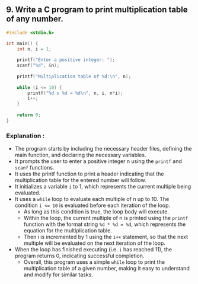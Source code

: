 ## 9.	Write a C program to print multiplication table of any number.
```c
#include <stdio.h>

int main() {
    int n, i = 1;
    
    printf("Enter a positive integer: ");
    scanf("%d", &n);
    
    printf("Multiplication table of %d:\n", n);
    
    while (i <= 10) {
        printf("%d x %d = %d\n", n, i, n*i);
        i++;
    }
    
    return 0;
}

```
### Explanation :
- The program starts by including the necessary header files, defining the main function, and declaring the necessary variables.
- It prompts the user to enter a positive integer n using the `printf` and `scanf` functions.
- It uses the printf function to print a header indicating that the multiplication table for the entered number will follow.
- It initializes a variable `i` to 1, which represents the current multiple being evaluated.
- It uses a `while` loop to evaluate each multiple of n up to 10. The condition `i <= 10` is evaluated before each iteration of the loop.
    - As long as this condition is true, the loop body will execute.
    - Within the loop, the current multiple of n is printed using the `printf` function with the format string `%d * %d = %d`, which represents the equation for the multiplication table.
    - Then i is incremented by 1 using the `i++` statement, so that the next multiple will be evaluated on the next iteration of the loop.
- When the loop has finished executing (i.e. `i` has reached 11), the program returns 0, indicating successful completion.
  - Overall, this program uses a simple `while` loop to print the multiplication table of a given number, making it easy to understand and modify for similar tasks.